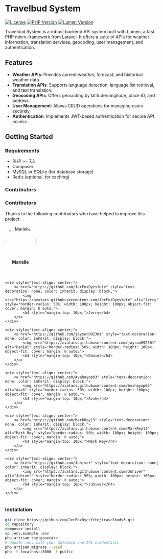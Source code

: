 # Travelbud System

[![License](https://img.shields.io/badge/license-MIT-blue.svg)](https://opensource.org/licenses/MIT)
[![PHP Version](https://img.shields.io/badge/php-%3E%3D%207.3-blue)](https://www.php.net/releases/7_3_0.php)
[![Lumen Version](https://img.shields.io/badge/lumen-%3E%3D%205.0-yellow)](https://lumen.laravel.com/docs)

Travelbud System is a robust backend API system built with Lumen, a fast PHP micro-framework from Laravel. It offers a suite of APIs for weather information, translation services, geocoding, user management, and authentication.

## Features

- **Weather APIs**: Provides current weather, forecast, and historical weather data.
- **Translation APIs**: Supports language detection, language list retrieval, and text translation.
- **Geocoding APIs**: Offers geocoding by latitude/longitude, place ID, and address.
- **User Management**: Allows CRUD operations for managing users securely.
- **Authentication**: Implements JWT-based authentication for secure API access.

## Getting Started

### Requirements

- PHP >= 7.3
- Composer
- MySQL or SQLite (for database storage)
- Redis (optional, for caching)

### Contributors

### Contributors

Thanks to the following contributors who have helped to improve this project:

<div style="display: flex; flex-wrap: wrap; gap: 20px;">
    <div style="text-align: center;">
        <a href="https://github.com/maryelang" style="text-decoration: none; color: inherit; display: block;">
            <img src="https://avatars.githubusercontent.com/maryelang" alt="Marielle" style="border-radius: 50%; width: 100px; height: 100px; object-fit: cover; margin: 0 auto;">
            <h4 style="margin-top: 10px;">Marielle</h4>
        </a>
    </div>
    
    <div style="text-align: center;">
        <a href="https://github.com/JerFoxDyesYete" style="text-decoration: none; color: inherit; display: block;">
            <img src="https://avatars.githubusercontent.com/JerFoxDyesYete" alt="Jerry" style="border-radius: 50%; width: 100px; height: 100px; object-fit: cover; margin: 0 auto;">
            <h4 style="margin-top: 10px;">Jerry</h4>
        </a>
    </div>
    
    <div style="text-align: center;">
        <a href="https://github.com/jayson092301" style="text-decoration: none; color: inherit; display: block;">
            <img src="https://avatars.githubusercontent.com/jayson092301" alt="Daniel" style="border-radius: 50%; width: 100px; height: 100px; object-fit: cover; margin: 0 auto;">
            <h4 style="margin-top: 10px;">Daniel</h4>
        </a>
    </div>
    
    <div style="text-align: center;">
        <a href="https://github.com/Avahayop03" style="text-decoration: none; color: inherit; display: block;">
            <img src="https://avatars.githubusercontent.com/Avahayop03" alt="Avah" style="border-radius: 50%; width: 100px; height: 100px; object-fit: cover; margin: 0 auto;">
            <h4 style="margin-top: 10px;">Avah</h4>
        </a>
    </div>
    
    <div style="text-align: center;">
        <a href="https://github.com/MarkRey13" style="text-decoration: none; color: inherit; display: block;">
            <img src="https://avatars.githubusercontent.com/MarkRey13" alt="Mark Rey" style="border-radius: 50%; width: 100px; height: 100px; object-fit: cover; margin: 0 auto;">
            <h4 style="margin-top: 10px;">Mark Rey</h4>
        </a>
    </div>
    
    <div style="text-align: center;">
        <a href="https://github.com/Juhiver" style="text-decoration: none; color: inherit; display: block;">
            <img src="https://avatars.githubusercontent.com/Juhiver" alt="Juhiver" style="border-radius: 50%; width: 100px; height: 100px; object-fit: cover; margin: 0 auto;">
            <h4 style="margin-top: 10px;">Juhiver</h4>
        </a>
    </div>
</div>

### Installation

```bash
git clone https://github.com/JerFoxDyesYete/travelbudv3.git
cd repository
composer install
cp .env.example .env
php artisan key:generate
# Update .env with your database and API credentials
php artisan migrate --seed
php -S localhost:8000 -t public
